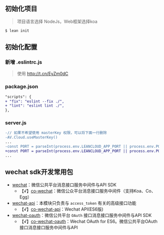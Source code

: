 ## 初始化项目

> 项目语言选择 NodeJs，Web框架选择koa

```sh
$ lean init
```

## 初始化配置

### 新增 .eslintrc.js

> 使用 http://t.cn/EyZm0dC

### package.json

```diff
"scripts": {
+ "fix": "eslint --fix ./",
+ "lint": "eslint lint ./",
},
```

### server.js

```diff
-// 如果不希望使用 masterKey 权限，可以将下面一行删除
-AV.Cloud.useMasterKey()
...
-const PORT = parseInt(process.env.LEANCLOUD_APP_PORT || process.env.PORT || 3000)
+const PORT = parseInt(process.env.LEANCLOUD_APP_PORT || process.env.PORT || 3000, 10)
...
```

## wechat sdk开发常用包

- [wechat](http://t.cn/EywsiRb)：微信公共平台消息接口服务中间件与API SDK
  - 【√】[co-wechat](http://t.cn/EyA7xfJ)：微信公众平台消息接口服务中间件（支持Koa、Co、Egg）
- [wechat-api](http://t.cn/EyA215h)：本模块只负责与 `access_token` 有关的高级接口功能
  - 【√】[co-wechat-api](http://t.cn/EyAG2mf)：Wechat API(ES6版)
- [wechat-oauth](http://t.cn/EywsnyK)：微信公共平台 `OAuth` 接口消息接口服务中间件与API SDK
  - 【√】[co-wechat-oauth](http://t.cn/EyAA5wl)：Wechat OAuth for ES6。微信公共平台OAuth接口消息接口服务中间件与API 

